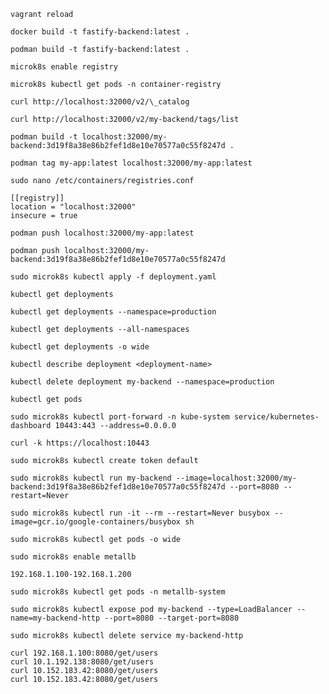 <!-- reload the vagrant after change in vagrant file -->

```console
vagrant reload
```

```console
docker build -t fastify-backend:latest .
```

```console
podman build -t fastify-backend:latest .
```

<!-- To enable to local registry of docker images -->

```console
microk8s enable registry
```

<!-- To verify the registry -->

```console
microk8s kubectl get pods -n container-registry
```

```console
curl http://localhost:32000/v2/\_catalog
```

<!-- List down all the tags -->

```console
curl http://localhost:32000/v2/my-backend/tags/list
```

<!-- build docker image with podman that will use local registry -->

```console
podman build -t localhost:32000/my-backend:3d19f8a38e86b2fef1d8e10e70577a0c55f8247d .
```

<!-- if you have alread image that you need to push on local registry change the tag name -->

```console
podman tag my-app:latest localhost:32000/my-app:latest
```

<!-- change the registries of the podman because it is using https instead of http -->

```console
sudo nano /etc/containers/registries.conf
```

<!-- add -->

```
[[registry]]
location = "localhost:32000"
insecure = true
```

<!-- push the image on registry -->

```console
podman push localhost:32000/my-app:latest
```

```console
podman push localhost:32000/my-backend:3d19f8a38e86b2fef1d8e10e70577a0c55f8247d
```

<!-- To apply deployment file -->

```console
sudo microk8s kubectl apply -f deployment.yaml
```

```console
kubectl get deployments
```

```console
kubectl get deployments --namespace=production
```

```console
kubectl get deployments --all-namespaces
```

```console
kubectl get deployments -o wide
```

```console
kubectl describe deployment <deployment-name>
```

```console
kubectl delete deployment my-backend --namespace=production
```

```console
kubectl get pods
```

<!-- port forward the kubernetes dashboard -->

```console
sudo microk8s kubectl port-forward -n kube-system service/kubernetes-dashboard 10443:443 --address=0.0.0.0
```

<!-- access kubernetes dashboard via curl -->

```console
curl -k https://localhost:10443
```

<!-- To create a token to kubernetes dashboards -->

```console
sudo microk8s kubectl create token default
```

<!-- POD Creation -->

```console
sudo microk8s kubectl run my-backend --image=localhost:32000/my-backend:3d19f8a38e86b2fef1d8e10e70577a0c55f8247d --port=8080 --restart=Never

```

<!-- POD Debug using BusyBox -->

```console
sudo microk8s kubectl run -it --rm --restart=Never busybox --image=gcr.io/google-containers/busybox sh
```

<!-- GET POD with IP Address -->

```console
sudo microk8s kubectl get pods -o wide
```

<!-- Enable Load Balancer In Microk8s -->

```console
sudo microk8s enable metallb
```

<!-- provide IP Address range -->

```console
192.168.1.100-192.168.1.200
```

<!-- Verify MetaLB -->

```console
sudo microk8s kubectl get pods -n metallb-system
```

<!-- Expose pod to load balancer service -->

```console
sudo microk8s kubectl expose pod my-backend --type=LoadBalancer --name=my-backend-http --port=8080 --target-port=8080
```

<!-- Delete service -->

```console
sudo microk8s kubectl delete service my-backend-http
```

<!-- Access the service using external IP address -->

```console
curl 192.168.1.100:8080/get/users
curl 10.1.192.138:8080/get/users
curl 10.152.183.42:8080/get/users
curl 10.152.183.42:8080/get/users
```
